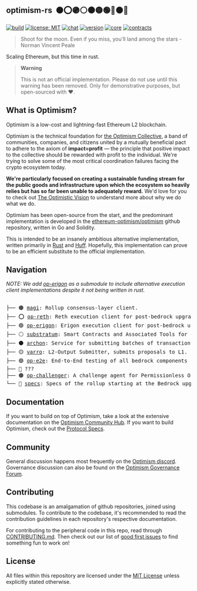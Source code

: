## optimism-rs &nbsp;:orange_circle::o::purple_circle::white_circle::black_circle::yellow_circle::green_circle::large_blue_circle::brown_circle::red_circle:

[![build](https://github.com/refcell/optimism-rs/actions/workflows/test.yml/badge.svg)](https://github.com/refcell/optimism-rs/actions/workflows/test.yml)
[![license: MIT](https://img.shields.io/badge/license-MIT-lightgrey.svg)](https://opensource.org/license/mit/)
[![chat](https://img.shields.io/badge/chat-discord-blue)](https://discord.gg/optimism)
[![version](https://img.shields.io/badge/version-v0.1.0-ff69b4)](https://github.com/refcell/optimism-rs/releases/tag/v0.1.0)
[![core](https://img.shields.io/badge/core-rust-orange.svg)](https://www.rust-lang.org/)
[![contracts](https://img.shields.io/badge/contracts-huff-purple.svg)](https://github.com/huff-language/)

> Shoot for the moon. Even if you miss, you'll land among the stars - Norman Vincent Peale

Scaling Ethereum, but this time in rust.

> **Warning**
>
> This is not an official implementation. Please do not use until this warning has been removed. Only for demonstrative purposes, but open-sourced with ❤️.

## What is Optimism?

Optimism is a low-cost and lightning-fast Ethereum L2 blockchain.

Optimism is the technical foundation for [the Optimism Collective](https://app.optimism.io/announcement), a band of communities, companies, and citizens united by a mutually beneficial pact to adhere to the axiom of **impact=profit** — the principle that positive impact to the collective should be rewarded with profit to the individual.
We're trying to solve some of the most critical coordination failures facing the crypto ecosystem today.

**We're particularly focused on creating a sustainable funding stream for the public goods and infrastructure upon which the ecosystem so heavily relies but has so far been unable to adequately reward.**
We'd love for you to check out [The Optimistic Vision](https://www.optimism.io/vision) to understand more about why we do what we do.

Optimism has been open-source from the start, and the predominant implementation is developed in the [ethereum-optimism/optimism](https://github.com/ethereum-optimism/optimism) github repository, written in Go and Solidity.

This is intended to be an insanely ambitious alternative implementation, written primarily in [Rust](https://www.rust-lang.org/) and [Huff](https://huff.sh/). Hopefully, this implementation can prove to be an efficient substitute to the official implementation.

## Navigation

_NOTE: We add [op-erigon](https://github.com/testinprod-io/op-erigon) as a submodule to include alternative execution client implementations despite it not being written in rust._

<pre>

├── 🟠 <a href="https://github.com/a16z/magi">magi</a>: Rollup consensus-layer client.
├── ⭕ <a href="https://github.com/clabby/op-reth">op-reth</a>: Reth execution client for post-bedrock upgrade (a rust alternative to op-geth and op-erigon).
├── 🟣 <a href="https://github.com/testinprod-io/op-erigon">op-erigon</a>: Erigon execution client for post-bedrock upgrade (a golang alternative to op-geth and op-reth).
├── ⚪ <a href="https://github.com/clabby/substratum">substratum</a>: Smart Contracts and Associated Tools for Optimism.
├── ⚫ <a href="https://github.com/refcell/archon">archon</a>: Service for submitting batches of transactions and results to L1.
├── 🟡 <a href="https://github.com/refcell/varro">varro</a>: L2-Output Submitter, submits proposals to L1.
├── 🟢 <a href="./op-e2e">op-e2e</a>: End-to-End testing of all bedrock components in Rust.
├── 🔵 ???
├── 🟤 <a href="https://github.com/clabby/op-challenger">op-challenger</a>: A challenge agent for Permissionless Output Proposals.
└── 🔴 <a href="https://github.com/ethereum-optimism/optimism/tree/develop/specs">specs</a>: Specs of the rollup starting at the Bedrock upgrade [EXTERNAL].
</pre>

## Documentation

If you want to build on top of Optimism, take a look at the extensive documentation on the [Optimism Community Hub](http://community.optimism.io/).
If you want to build Optimism, check out the [Protocol Specs](./specs/).

## Community

General discussion happens most frequently on the [Optimism discord](https://discord.gg/optimism).
Governance discussion can also be found on the [Optimism Governance Forum](https://gov.optimism.io/).

## Contributing

This codebase is an amalgamation of github repositories, joined using submodules. To contribute to the codebase, it's recommended to read the contribution guidelines in each repository's respective documentation.

For contributing to the peripheral code in this repo, read through [CONTRIBUTING.md](./CONTRIBUTING.md). Then check out our list of [good first issues](https://github.com/ethereum-optimism/optimism/contribute) to find something fun to work on!

## License

All files within this repository are licensed under the [MIT License](https://github.com/ethereum-optimism/optimism/blob/master/LICENSE) unless explicitly stated otherwise.
